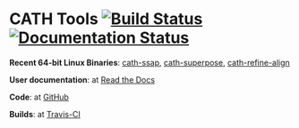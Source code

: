# CATH Tools [![Build Status](https://travis-ci.org/UCLOrengoGroup/cath-tools.svg?branch=master)](https://travis-ci.org/UCLOrengoGroup/cath-tools) [![Documentation Status](https://readthedocs.org/projects/cath-tools/badge/?version=latest)](https://readthedocs.org/projects/cath-tools/?badge=latest)

**Recent 64-bit Linux Binaries**: [cath-ssap](https://cath-tools.s3.amazonaws.com/UCLOrengoGroup/cath-tools/120/120.1/release_build/cath-ssap "A Linux cath-ssap binary from a recent commit"), [cath-superpose](https://cath-tools.s3.amazonaws.com/UCLOrengoGroup/cath-tools/120/120.1/release_build/cath-superpose "A Linux cath-superpose binary from a recent commit"), [cath-refine-align](https://cath-tools.s3.amazonaws.com/UCLOrengoGroup/cath-tools/120/120.1/release_build/cath-refine-align "A Linux cath-refine-align binary from a recent commit")

**User documentation**: at [Read the Docs](http://cath-tools.readthedocs.org/en/latest/ "The CATH Tools user documentation at Read the Docs") 

**Code**: at [GitHub](https://github.com/UCLOrengoGroup/cath-tools "The CATH Tools GitHub respository") 

**Builds**: at [Travis-CI](https://travis-ci.org/UCLOrengoGroup/cath-tools "The CATH Tools Travis-CI builds") 
